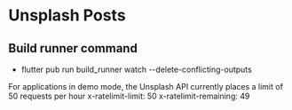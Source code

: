 # Unsplash Posts

## Build runner command
- flutter pub run build_runner watch --delete-conflicting-outputs

For applications in demo mode, the Unsplash API currently places a limit of 50 requests per hour
x-ratelimit-limit: 50
x-ratelimit-remaining: 49